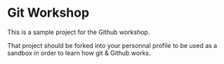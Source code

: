 # Git Workshop
This is a sample project for the Github workshop.

That project should be forked into your personnal profile to be used as a sandbox in order to learn how git & Github works.
